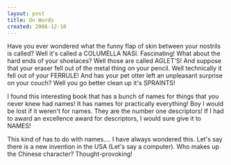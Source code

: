 ```yaml
---
layout: post
title: On Words
created: 2006-12-10
---
```

Have you ever wondered what the funny flap of skin between your nostrils is called? Well it's called a COLUMELLA NASI. Fascinating! What about the hard ends of your shoelaces? Well those are called AGLET'S! And suppose that your eraser fell out of the metal thing on your pencil. Well technically it fell out of your FERRULE! And has your pet otter left an unpleasant surprise on your couch? Well you go better clean up it's SPRAINTS!

I found this interesting book that has a bunch of names for things that you never knew had names! It has names for practically everything! Boy I would be lost if it weren't for names. They are the number one descriptors! If I had to award an excellence award for descriptors, I would sure give it to NAMES!

This kind of has to do with names.... I have always wondered this. Let's say there is a new invention in the USA (Let's say a computer). Who makes up the Chinese character? Thought-provoking!